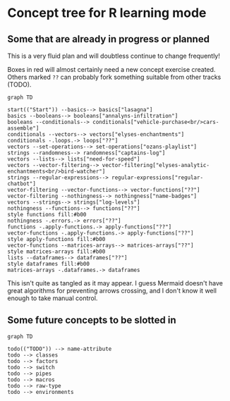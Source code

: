 # Concept tree for R learning mode

## Some that are already in progress or planned

This is a very fluid plan and will doubtless continue to change frequently!

Boxes in red will almost certainly need a new concept exercise created. 
Others marked `??` can probably fork something suitable from other tracks (TODO).

```mermaid
graph TD
    
start(("Start")) --basics--> basics["lasagna"]
basics --booleans--> booleans["annalyns-infiltration"]
booleans --conditionals--> conditionals["vehicle-purchase<br/>cars-assemble"]
conditionals --vectors--> vectors["elyses-enchantments"]
conditionals -.loops.-> loops["??"]
vectors --set-operations--> set-operations["ozans-playlist"]
strings --randomness--> randomness["captains-log"]
vectors --lists--> lists["need-for-speed"]
vectors --vector-filtering--> vector-filtering["elyses-analytic-enchantments<br/>bird-watcher"]
strings --regular-expressions--> regular-expressions["regular-chatbot"]
vector-filtering --vector-functions--> vector-functions["??"]
vector-filtering --nothingness--> nothingness["name-badges"]
vectors --strings--> strings["log-levels"]
nothingness --functions--> functions["??"]
style functions fill:#b00
nothingness -.errors.-> errors["??"]
functions -.apply-functions.-> apply-functions["??"]
vector-functions -.apply-functions.-> apply-functions["??"]
style apply-functions fill:#b00
vector-functions --matrices-arrays--> matrices-arrays["??"]
style matrices-arrays fill:#b00
lists --dataframes--> dataframes["??"]
style dataframes fill:#b00
matrices-arrays -.dataframes.-> dataframes
```

This isn't quite as tangled as it may appear. I guess Mermaid doesn't have great algorithms for preventing arrows crossing, and I don't know it well enough to take manual control.

## Some future concepts to be slotted in

```mermaid
graph TD
    
todo(("TODO")) --> name-attribute
todo --> classes
todo --> factors 
todo --> switch
todo --> pipes
todo --> macros
todo --> raw-type
todo --> environments
```